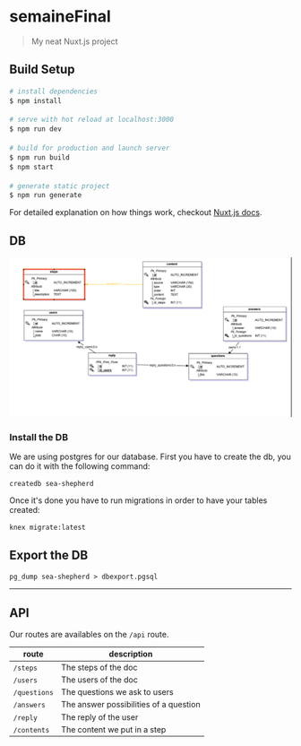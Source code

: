 # semaineFinal

> My neat Nuxt.js project

## Build Setup

``` bash
# install dependencies
$ npm install

# serve with hot reload at localhost:3000
$ npm run dev

# build for production and launch server
$ npm run build
$ npm start

# generate static project
$ npm run generate
```

For detailed explanation on how things work, checkout [Nuxt.js docs](https://nuxtjs.org).

## DB

![](./assets/bdd.png)

### Install the DB

We are using postgres for our database.
First you have to create the db, you can do it with the following command: 
```
createdb sea-shepherd
```

Once it's done you have to run migrations in order to have your tables created:
```
knex migrate:latest
```

## Export the DB

```
pg_dump sea-shepherd > dbexport.pgsql
```

---
## API

Our routes are availables on the `/api` route.

|route       |description                            |
|------------|---------------------------------------|
|`/steps`    |The steps of the doc                   |
|`/users`    |The users of the doc                   |
|`/questions`|The questions we ask to users          |
|`/answers`  |The answer possibilities of a question |
|`/reply`    |The reply of the user                  |
|`/contents` |The content we put in a step           |